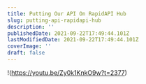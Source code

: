 ```yaml
---
title: Putting Our API On RapidAPI Hub
slug: putting-api-rapidapi-hub
description: ''
publishedDate: 2021-09-22T17:49:44.101Z
lastModifiedDate: 2021-09-22T17:49:44.101Z
coverImage: ''
draft: false
---
```


!(https://youtu.be/Zy0k1KnkO9w?t=2377)
